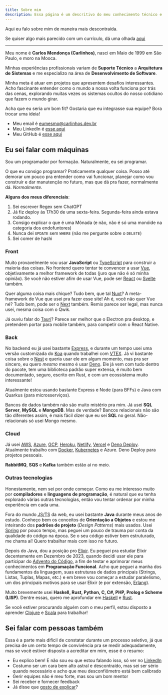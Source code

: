 ```yaml
---
title: Sobre mim
description: Essa página é um descritivo do meu conhecimento técnico e interpessoal
---
```


Aqui eu falo sobre mim de maneira mais descontraída.

Se quiser algo mais parecido com um currículo, dá uma olhada [aqui](/resume)

---

Meu nome é **Carlos Mendonça (Carlinhos)**, nasci em Maio de 1999 em São Paulo, e moro na Mooca.

Minhas experiências profissionais variam de **Suporte Técnico** a **Arquitetura de Sistemas** e me especializo na área de **Desenvolvimento de Software**.

Minha meta é atuar em projetos que apresentem desafios interessantes. Acho fascinante entender como o mundo a nossa volta funciona por trás das cenas, explorando muitas vezes os sistemas ocultos do nosso cotidiano que fazem o mundo girar.

Acha que eu seria um bom fit? Gostaria que eu integrasse sua equipe? Bora trocar uma ideia!

- Meu email é [eumesmo@carlinhos.dev.br](mailto:eumesmo@carlinhos.dev.br)
- Meu LinkedIn é [esse aqui](https://www.linkedin.com/in/carlospellizzari/)
- Meu GitHub é [esse aqui](https://github.com/Peruibeloko)

## Eu sei falar com máquinas

Sou um programador por formação. Naturalmente, eu sei programar.

O que eu consigo programar? Praticamente qualquer coisa. Posso até demorar um pouco pra entender como vai funcionar, planejar como vou construir e dar manutenção no futuro, mas que dá pra fazer, normalmente dá. _Normalmente_.

**Alguns dos meus diferenciais**:

1. Sei escrever Regex sem ChatGPT
1. Já fiz deploy às 17h30 de uma sexta-feira. Segunda-feira ainda estava rodando.
1. Consigo explicar o que é uma Mônada (e não, não é só uma monóide na categoria dos endofuntores)
1. Nunca dei `UPDATE` sem `WHERE` (não me pergunte sobre o `DELETE`)
1. Sei comer de hashi

### Front

Muito provavelmente vou usar **JavaScript** ou [TypeScript](https://www.typescriptlang.org/) para construir a maioria das coisas. No frontend quero tentar te convencer a usar [Vue](https://vuejs.org/), objetivamente a melhor framework de todas (juro que não é só minha opinião). Se você não estiver afim de usar Vue, pode ser [React](https://react.dev/) ou [Svelte](https://svelte.dev/) também.

Quer alguma coisa mais chique? Tudo bem, que tal [Nuxt](https://nuxt.com/)? A meta-framework de Vue que usei pra fazer esse site! Ah é, você não quer Vue né? Tudo bem, pode ser o [Next](https://nextjs.org/) também. Remix parece ser legal, mas nunca usei, mesma coisa com o Qwik.

Já ouviu falar do [Tauri](https://tauri.app/)? Parece ser melhor que o Electron pra desktop, e pretendem portar para mobile também, para competir com o React Native.

### Back

No backend eu já usei bastante [Express](https://expressjs.com/), e durante um tempo usei uma versão customizada do [Koa](https://koajs.com/) quando trabalhei com [VTEX](https://vtex.com/br-pt/). Já vi bastante coisa sobre o [Nest](https://nestjs.com/) e queria usar ele em algum momento, mas pra ser sincero, eu quero _mesmo_ mesmo é usar [Deno](https://deno.com/). Ele já vem com tudo dentro do pacote, tem uma biblioteca padrão super extensa, é muito bem documentado, seguro, escrito em Rust, e com um ecossistema muito interessante!

Atualmente estou usando bastante Express e Node (para BFFs) e Java com Quarkus (para microsserviços).

Bancos de dados também não são muito mistério pra mim. Já usei **SQL Server**, **MySQL** e **MongoDB**. Mas de verdade? Bancos relacionais não são tão diferentes assim, é mais fácil dizer que eu sei **SQL** no geral. Não-relacionais só usei Mongo mesmo.

### Cloud

Já usei [AWS](https://aws.amazon.com/), [Azure](https://azure.microsoft.com/en-us), [GCP](https://cloud.google.com/), [Heroku](https://www.heroku.com/), [Netlify](https://www.netlify.com/), [Vercel](https://vercel.com/) e [Deno Deploy](https://deno.com/deploy). Atualmente trabalho com [Docker](https://www.docker.com/), [Kubernetes](https://kubernetes.io/) e Azure. Deno Deploy para projetos pessoais.

**RabbitMQ**, **SQS** e **Kafka** também estão aí no meio.

### Outras tecnologias

Honestamente, nem sei por onde começar. Como eu me interesso muito por **compiladores** e **linguagens de programação**, é natural que eu tenha explorado várias outras tecnologias, então vou tentar ordenar por minha experiência em cada uma.

Fora do mundo <abbr title="JavaScript ou TypeScript">JS/TS</abbr> da web, eu usei bastante **Java** durante meus anos de estudo. Conheço bem os conceitos de **Orientação a Objetos** e estou me inteirando dos **padrões de projeto** (_Design Patterns_) mais usados. Usei [Spring](https://spring.io/) por pouco tempo, mas peguei um pouco de trauma por conta da qualidade do código na época. Se o seu código estiver bem estruturado, me chama aí! Quero trabalhar mais com isso no futuro.

Depois do Java, dou a posição pro [Elixir](https://elixir-lang.org/). Eu peguei pra estudar Elixir decentemente em Dezembro de 2023, quando decidi usar ele para participar do [Advento do Código](https://adventofcode.com/), a fim de testar e aprimorar meus conhecimentos em **Programação Funcional**. Acho que peguei a manha dos fundamentos da linguagem, suas estruturas de dados principais (Strings, Listas, Tuplas, Mapas, etc.) e em breve vou começar a estudar paralelismo, um dos principais motivos para se usar Elixir (e por extensão, [Erlang](https://www.erlang.org/)).

Muito brevemente usei **Haskell, Rust, Python, C, C#, PHP, Prolog e Scheme (LISP)**. Dentre essas, quero me aprofundar em [Haskell](https://www.haskell.org/) e [Rust](https://www.rust-lang.org/).

Se você estiver procurando alguém com o meu perfil, estou disposto a aprender [Clojure](https://clojure.org/) e [Scala](https://www.scala-lang.org/) para trabalhar!

## Sei falar com pessoas também

Essa é a parte mais difícil de constatar durante um processo seletivo, já que precisa de um certo tempo de convivência pra se medir adequadamente, mas se você estiver disposto a acreditar em mim, esse é o resumo:

- Eu explico bem! E não sou eu que estou falando isso, só ver no [LinkedIn](https://www.linkedin.com/in/carlospellizzari/details/recommendations/)
- Costumo ser um cara bem alto astral e descontraído, mas sei ser sério quando necessário e acho que meu desconfiômetro está bem calibrado
- Gerir equipes não é meu forte, mas sou um bom mentor
- Sei receber e fornecer feedback
- Já disse que [gosto de explicar](https://youtu.be/Bf471dYOdlw?si=Pm5DOOzVgLtQeCej&t=1789)?